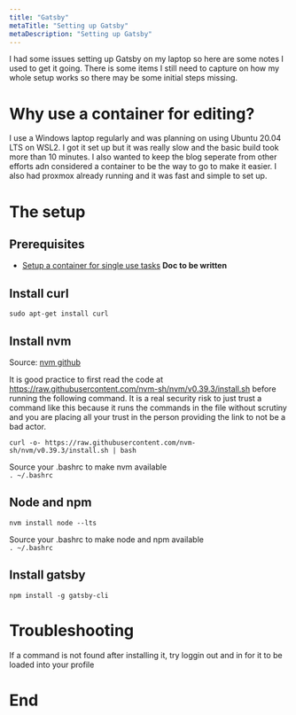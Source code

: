 ```yaml
---
title: "Gatsby"
metaTitle: "Setting up Gatsby"
metaDescription: "Setting up Gatsby"
---
```


I had some issues setting up Gatsby on my laptop so here are some notes I used to get it going. There is some items I still need to capture on how my whole setup works so there may be some initial steps missing.


# Why use a container for editing?
I use a Windows laptop regularly and was planning on using Ubuntu 20.04 LTS on WSL2. I got it set up but it was really slow and the basic build took more than 10 minutes. I also wanted to keep the blog seperate from other efforts adn considered a container to be the way to go to make it easier. I also had proxmox already running and it was fast and simple to set up.

# The setup

## Prerequisites
 * [Setup a container for single use tasks]() **Doc to be written**

## Install curl
`sudo apt-get install curl`

## Install nvm
Source: [nvm github](https://github.com/nvm-sh/nvm)  
  
It is good practice to first read the code at https://raw.githubusercontent.com/nvm-sh/nvm/v0.39.3/install.sh before running the following command. It is a real security risk to just trust a command like this because it runs the commands in the file without scrutiny and you are placing all your trust in the person providing the link to not be a bad actor.

`curl -o- https://raw.githubusercontent.com/nvm-sh/nvm/v0.39.3/install.sh | bash`

Source your .bashrc to make nvm available  
`. ~/.bashrc`

## Node and npm
`nvm install node --lts`

Source your .bashrc to make node and npm available  
`. ~/.bashrc`


## Install gatsby
`npm install -g gatsby-cli`

# Troubleshooting

If a command is not found after installing it, try loggin out and in for it to be loaded into your profile

# End

